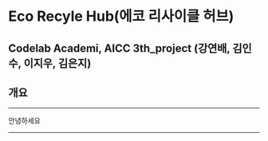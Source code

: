 # Eco Recyle Hub(에코 리사이클 허브)

 Codelab Academi, AICC 3th_project
 (강연배, 김인수, 이지우, 김은지)
 ---
 ## 개요
____
안녕하세요
____

